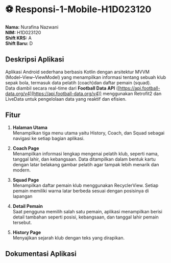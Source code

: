 # ⚽ Responsi-1-Mobile-H1D023120

**Nama:** Nurafina Nazwani  
**NIM:** H1D023120  
**Shift KRS:** A  
**Shift Baru:** D  


## Deskripsi Aplikasi
Aplikasi Android sederhana berbasis Kotlin dengan arsitektur MVVM (Model–View–ViewModel) yang menampilkan informasi tentang sebuah klub sepak bola, termasuk data pelatih (coach)dan daftar pemain (squad).  
Data diambil secara real-time dari **Football Data API** ([https://api.football-data.org/v4](https://api.football-data.org/v4)) menggunakan Retrofit2 dan LiveData untuk pengelolaan data yang reaktif dan efisien.

## Fitur
1. **Halaman Utama**  
   Menampilkan tiga menu utama yaitu History, Coach, dan Squad sebagai navigasi ke setiap bagian aplikasi.

2. **Coach Page**  
   Menampilkan informasi lengkap mengenai pelatih klub, seperti nama, tanggal lahir, dan kebangsaan. Data ditampilkan dalam bentuk kartu dengan latar belakang gambar pelatih agar tampak lebih menarik dan modern.

3. **Squad Page**  
   Menampilkan daftar pemain klub menggunakan RecyclerView. Setiap pemain memiliki warna latar berbeda sesuai dengan posisinya di lapangan

4. **Detail Pemain**  
   Saat pengguna memilih salah satu pemain, aplikasi menampilkan berisi detail tambahan seperti posisi, kebangsaan, dan tanggal lahir pemain tersebut.

5. **History Page**  
   Menyajikan sejarah klub dengan teks yang dirapikan.

## Dokumentasi Aplikasi 

